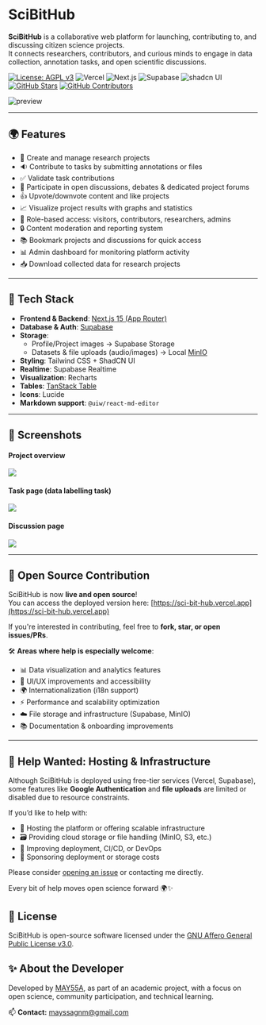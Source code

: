 # SciBitHub

**SciBitHub** is a collaborative web platform for launching, contributing to, and discussing citizen science projects.  
It connects researchers, contributors, and curious minds to engage in data collection, annotation tasks, and open scientific discussions.

[![License: AGPL v3](https://img.shields.io/badge/License-AGPL%20v3-blue.svg)](https://www.gnu.org/licenses/agpl-3.0)
![Vercel](https://img.shields.io/badge/Deployed_on-Vercel-000?logo=vercel&logoColor=white)
![Next.js](https://img.shields.io/badge/Built_with-Next.js-000?logo=next.js&logoColor=white)
![Supabase](https://img.shields.io/badge/Backend-Supabase-3ECF8E?logo=supabase&logoColor=white)
![shadcn UI](https://img.shields.io/badge/UI-shadcn-4B6EFD?logo=tailwindcss&logoColor=white)
[![GitHub Stars](https://img.shields.io/github/stars/MAY55A/scibithub?style=social)](https://github.com/MAY55A/scibithub/stargazers)
[![GitHub Contributors](https://img.shields.io/github/contributors/MAY55A/scibithub)](https://github.com/MAY55A/scibithub/graphs/contributors)


![preview](screenshots/preview.jpeg)

---

## 🌍 Features

- 🧪 Create and manage research projects
- 🔉 Contribute to tasks by submitting annotations or files
- ✅ Validate task contributions
- 💬 Participate in open discussions, debates & dedicated project forums
- 👍 Upvote/downvote content and like projects
- 📈 Visualize project results with graphs and statistics
- 👤 Role-based access: visitors, contributors, researchers, admins
- 🔒 Content moderation and reporting system
- 📚 Bookmark projects and discussions for quick access
- 📊 Admin dashboard for monitoring platform activity
- 📥 Download collected data for research projects

---

## 🚀 Tech Stack

- **Frontend & Backend**: [Next.js 15 (App Router)](https://nextjs.org/)
- **Database & Auth**: [Supabase](https://supabase.com/)
- **Storage**:
  - Profile/Project images → Supabase Storage
  - Datasets & file uploads (audio/images) → Local [MinIO](https://min.io/)
- **Styling**: Tailwind CSS + ShadCN UI
- **Realtime**: Supabase Realtime
- **Visualization**: Recharts
- **Tables**: [TanStack Table](https://tanstack.com/table)
- **Icons**: Lucide
- **Markdown support**: `@uiw/react-md-editor`

---

## 📸 Screenshots

#### Project overview

![](screenshots/project.jpeg)

#### Task page (data labelling task)

![](screenshots/task.jpeg)

#### Discussion page

![](screenshots/discussion.png)

---

## 🤝 Open Source Contribution

SciBitHub is now **live and open source**!  
You can access the deployed version here: [https://sci-bit-hub.vercel.app](https://sci-bit-hub.vercel.app)  

If you're interested in contributing, feel free to **fork, star, or open issues/PRs**.

🛠️ **Areas where help is especially welcome**:
- 📊 Data visualization and analytics features  
- 🎨 UI/UX improvements and accessibility  
- 🌍 Internationalization (i18n support)  
- ⚡ Performance and scalability optimization  
- ☁️ File storage and infrastructure (Supabase, MinIO)  
- 📚 Documentation & onboarding improvements  

---

## 🙋 Help Wanted: Hosting & Infrastructure

Although SciBitHub is deployed using free-tier services (Vercel, Supabase), some features like **Google Authentication** and **file uploads** are limited or disabled due to resource constraints.

If you’d like to help with:
- 🚀 Hosting the platform or offering scalable infrastructure  
- 🗃️ Providing cloud storage or file handling (MinIO, S3, etc.)  
- 🤖 Improving deployment, CI/CD, or DevOps  
- 💸 Sponsoring deployment or storage costs  

Please consider [opening an issue](https://github.com/MAY55A/SciBitHub/issues) or contacting me directly.

Every bit of help moves open science forward 🌍✨

## 📄 License

SciBitHub is open-source software licensed under the [GNU Affero General Public License v3.0](https://www.gnu.org/licenses/agpl-3.0.html).

## ✨ About the Developer

Developed by [MAY55A](https://may55a.github.io/Social-links-profile/), as part of an academic project, with a focus on open science, community participation, and technical learning.

📫 **Contact:** [mayssagnm@gmail.com](mailto:mayssagnm@gmail.com)
